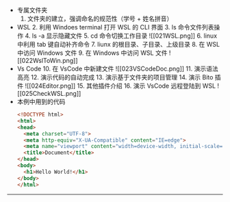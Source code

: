 * 专属文件夹
	1. 文件夹的建立，强调命名的规范性（学号 + 姓名拼音） 
* WSL
	2. 利用 Windoes terminal 打开 WSL 的 CLI 界面
	3. ls 命令文件列表操作
	4. ls -a 显示隐藏文件
	5. cd 命令切换工作目录
		 ![[021WSL.png]]
	6. linux 中利用 tab 键自动补齐命令
	7. liunx 的根目录、子目录、上级目录
	8. 在 WSL 中访问 Windows 文件
	9. 在 Windows 中访问 WSL 文件
		![[022WslToWin.png]]
* Vs Code
		10. 在 VsCode 中新建文件
		![[023VSCodeDoc.png]]
	11. 演示语法高亮
	12. 演示代码的自动完成
	13. 演示基于文件夹的项目管理
	14. 演示 Bito 插件
		![[024Editor.png]]
	15. 其他插件介绍
	16. 演示 VsCode 远程登陆到 WSL
		![[025CheckWSL.png]]
* 本例中用到的代码
	```html
	<!DOCTYPE html>
	<html>
	<head>
	  <meta charset="UTF-8">
	  <meta http-equiv="X-UA-Compatible" content="IE=edge">
	  <meta name="viewport" content="width=device-width, initial-scale=1.0">
	  <title>Document</title>
	</head>
	<body>
	  <h1>Hello World!</h1> 
	</body>
	</html>	
	```
---

